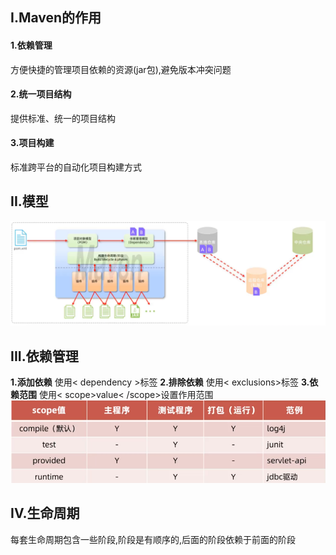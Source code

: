## I.Maven的作用

#### 1.依赖管理
方便快捷的管理项目依赖的资源(jar包),避免版本冲突问题

#### 2.统一项目结构
提供标准、统一的项目结构

#### 3.项目构建
标准跨平台的自动化项目构建方式

## II.模型
![](/img/Maven/model.png)

## III.依赖管理

**1.添加依赖**
使用< dependency >标签
**2.排除依赖**
使用< exclusions>标签
**3.依赖范围**
使用< scope>value< /scope>设置作用范围
![](/img/Maven/depend_scope.png)

## IV.生命周期
每套生命周期包含一些阶段,阶段是有顺序的,后面的阶段依赖于前面的阶段